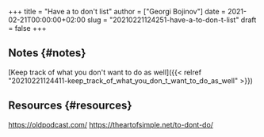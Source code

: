 +++
title = "Have a to don't list"
author = ["Georgi Bojinov"]
date = 2021-02-21T00:00:00+02:00
slug = "20210221124251-have-a-to-don-t-list"
draft = false
+++

## Notes {#notes}

[Keep track of what you don't want to do as well]({{< relref "20210221124411-keep_track_of_what_you_don_t_want_to_do_as_well" >}})


## Resources {#resources}

<https://oldpodcast.com/>
<https://theartofsimple.net/to-dont-do/>
